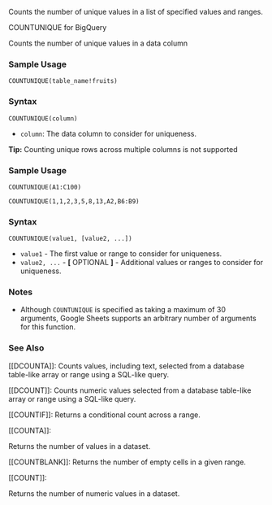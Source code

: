 Counts the number of unique values in a list of specified values and ranges.

COUNTUNIQUE for BigQuery

Counts the number of unique values in a data column

### Sample Usage

`COUNTUNIQUE(table_name!fruits)`

### Syntax

`COUNTUNIQUE(column)`

* `column`: The data column to consider for uniqueness.

**Tip:** Counting unique rows across multiple columns is not supported

### Sample Usage

`COUNTUNIQUE(A1:C100)`

`COUNTUNIQUE(1,1,2,3,5,8,13,A2,B6:B9)`

### Syntax

`COUNTUNIQUE(value1, [value2, ...])`

* `value1` - The first value or range to consider for uniqueness.
* `value2, ...` - **[** OPTIONAL **]** - Additional values or ranges to consider for uniqueness.

### Notes

* Although `COUNTUNIQUE` is specified as taking a maximum of 30 arguments, Google Sheets supports an arbitrary number of arguments for this function.

### See Also

[[DCOUNTA]]: Counts values, including text, selected from a database table-like array or range using a SQL-like query.

[[DCOUNT]]: Counts numeric values selected from a database table-like array or range using a SQL-like query.

[[COUNTIF]]: Returns a conditional count across a range.

[[COUNTA]]:

Returns the number of values in a dataset.

[[COUNTBLANK]]: Returns the number of empty cells in a given range.

[[COUNT]]:

Returns the number of numeric values in a dataset.
